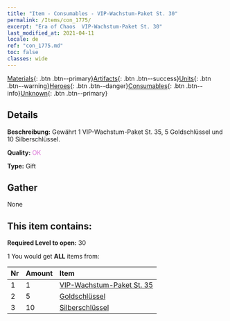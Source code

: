 ```yaml
---
title: "Item - Consumables - VIP-Wachstum-Paket St. 30"
permalink: /Items/con_1775/
excerpt: "Era of Chaos  VIP-Wachstum-Paket St. 30"
last_modified_at: 2021-04-11
locale: de
ref: "con_1775.md"
toc: false
classes: wide
---
```

 [Materials](/de/Items/){: .btn .btn--primary}[Artifacts](/de/Items/Artifacts/){: .btn .btn--success}[Units](/de/Items/Units/){: .btn .btn--warning}[Heroes](/de/Items/Heroes/){: .btn .btn--danger}[Consumables](/de/Items/Consumables/){: .btn .btn--info}[Unknown](/de/Items/Unknown/){: .btn .btn--primary}

## Details
 **Beschreibung:** Gewährt 1 VIP-Wachstum-Paket St. 35, 5 Goldschlüssel und 10 Silberschlüssel.

 **Quality:** <span style="color: #DA70D6">OK</span>

 **Type:** Gift

## Gather

  None

## This item contains:

 **Required Level to open:** 30

 1 You would get **ALL** items  from:

  | Nr | Amount |     Item    |
  |:---|:-------|:------------|
  | 1 | 1 | [VIP-Wachstum-Paket St. 35](/de/Items/con_1776/) | 
  | 2 | 5 | [Goldschlüssel](/de/Items/con_783/) | 
  | 3 | 10 | [Silberschlüssel](/de/Items/con_693/) | 
